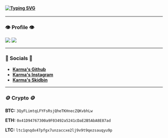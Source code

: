 #### [![Typing SVG](https://readme-typing-svg.herokuapp.com?color=%231B790D&size=30&lines=Karma-NGO+)](https://github.com/Karma-ngo/)

---

### **👁️ Profile 👁️**

[![](https://komarev.com/ghpvc/?username=Karma-ngo&style=for-the-badge)](https://github.com/Karma-ngo/)
[![](https://img.shields.io/github/followers/Karma-ngo?style=for-the-badge)](https://github.com/Karma-ngo/)

---

### **💬 Socials 💬**

- **[Karma's Github](https://github.com/Karma-ngo/)**
- **[Karma's Instagram](https://www.instagram.com/karma.ngo_/)**
- **[Karma's Skidbin](https://skidbin.net/user/KarmaNGO/)**

---

### **🪙 Crypto 🪙**

**BTC:** `3QyFLimtqLFYFsRsjQheTKHnecZQKvbhLw`

**ETH:** `0x41D94767300a9F03492a5241cDaE2B5AbA8E87ad`

**LTC:** `ltc1qnqdx47pfgx7unzaccxe2lj9v9t9qezsauqyu9p`
